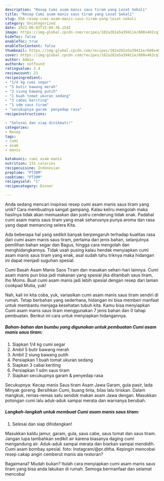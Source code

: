 ```yaml
---
description: "Resep Cumi asam manis saus tiram yang Lezat Sekali"
title: "Resep Cumi asam manis saus tiram yang Lezat Sekali"
slug: 656-resep-cumi-asam-manis-saus-tiram-yang-lezat-sekali
category: Uncategorized
date: 2022-06-02T15:04:36.154Z
image: https://img-global.cpcdn.com/recipes/182a282a5a39411e/680x482cq70/cumi-asam-manis-saus-tiram-foto-resep-utama.jpg
hideToc: false
enableToc: true
enableTocContent: false
thumbnail: https://img-global.cpcdn.com/recipes/182a282a5a39411e/680x482cq70/cumi-asam-manis-saus-tiram-foto-resep-utama.jpg
cover: https://img-global.cpcdn.com/recipes/182a282a5a39411e/680x482cq70/cumi-asam-manis-saus-tiram-foto-resep-utama.jpg
author: Admin
authorAv: notfound
ratingvalue: 3.4
reviewcount: 23
recipeingredient:
- "1/4 kg cumi segar"
- "5 butir bawang merah"
- "2 siung bawang putih"
- "1 buah tomat ukuran sedang"
- "3 cabai keriting"
- "1 sdm saus tiram"
- "secukupnya garam  penyedap rasa"
recipeinstructions:

- "Selesai dan siap dinikmati!"
categories:
- Resep
tags:
- cumi
- asam
- manis

katakunci: cumi asam manis 
nutrition: 231 calories
recipecuisine: Indonesian
preptime: "PT30M"
cooktime: "PT30M"
recipeyield: "1"
recipecategory: Dinner

---
```





Anda sedang mencari inspirasi resep cumi asam manis saus tiram yang unik? Cara membuatnya sangat gampang. Kalau keliru mengolah maka hasilnya tidak akan memuaskan dan justru cenderung tidak enak. Padahal cumi asam manis saus tiram yang enak seharusnya punya aroma dan rasa yang dapat memancing selera Kita.





Ada beberapa hal yang sedikit banyak berpengaruh terhadap kualitas rasa dari cumi asam manis saus tiram, pertama dari jenis bahan, selanjutnya pemilihan bahan segar dan Bagus, hingga cara mengolah dan menghidangkannya. Tidak usah pusing kalau hendak menyiapkan cumi asam manis saus tiram yang enak,      asal sudah tahu triknya maka hidangan ini dapat menjadi suguhan spesial.














Cumi Basah Asam Manis Saos Tiram dan masakan sehari-hari lainnya. Cumi asam manis pun bisa jadi makanan yang spesial jika ditambah saus tiram, lho Moms. Buat cumi asam manis jadi lebih spesial dengan resep dari laman cookpad Mutia, yuk!






Nah, kali ini kita coba, yuk, variasikan cumi asam manis saus tiram sendiri di rumah. Tetap berbahan yang sederhana, hidangan ini bisa memberi manfaat untuk membantu menjaga kesehatan tubuh kita. Kamu bisa menyiapkan Cumi asam manis saus tiram menggunakan 7 jenis bahan dan 0 tahap pembuatan. Berikut ini cara untuk menyiapkan hidangannya.

<!--inarticleads1-->

##### Bahan-bahan dan bumbu yang digunakan untuk pembuatan Cumi asam manis saus tiram:

1. Siapkan 1/4 kg cumi segar
1. Ambil 5 butir bawang merah
1. Ambil 2 siung bawang putih
1. Persiapkan 1 buah tomat ukuran sedang
1. Siapkan 3 cabai keriting
1. Persiapkan 1 sdm saus tiram
1. Siapkan secukupnya garam &amp; penyedap rasa


Secukupnya: Kecap manis Saus tiram Asam Jawa Garam, gula pasir, lada Minyak goreng. Bersihkan Cumi, buang tinta, bilas lalu tiriskan. Dalam mangkuk, remas-remas satu sendok makan asam Jawa dengan. Masukkan potongan cumi lalu aduk-aduk sampai merata dan warnanya berubah. 

<!--inarticleads2-->

##### Langkah-langkah untuk membuat Cumi asam manis saus tiram:


1. Selesai dan siap dihidangkan!

Masukkan kaldu jamur, garam, gula, saus cabe, saus tomat dan saus tiram. Jangan lupa tambahkan sedikit air karena biasanya daging cumi mengandung air. Aduk-aduk sampai merata dan biarkan sampai mendidih. Cumi asam bombay spesial. foto: Instagram/@pr.ditha. Kepingin mencobai resep cakap angin cemberut manis ala restoran? 

Bagaimana? Mudah bukan? Itulah cara menyiapkan cumi asam manis saus tiram yang bisa anda lakukan di rumah. Semoga bermanfaat dan selamat mencoba!
